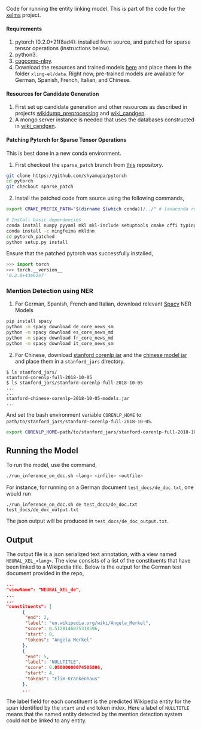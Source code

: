 Code for running the entity linking model. This is part of the code
for the [xelms](https://github.com/shyamupa/xelms) project.


#### Requirements

1. pytorch (0.2.0+21f8ad4): installed from source, and patched for sparse tensor operations (instructions below).
2. python3.
3. [cogcomp-nlpy](https://github.com/CogComp/cogcomp-nlpy/). 
4. Download the resources and trained models [here](http://bilbo.cs.illinois.edu/~upadhya3/xel_data_release_v2.tar.gz) and place them in the folder `xling-el/data`. Right now, pre-trained models are available for German, Spanish, French, Italian, and Chinese.


#### Resources for Candidate Generation

1. First set up candidate generation and other resources as described in
projects
[wikidump_preprocessing](https://github.com/shyamupa/wikidump_preprocessing)
and [wiki_candgen](https://github.com/shyamupa/wiki_candgen). 
2. A mongo server instance is needed that uses the databases constructed in [wiki_candgen](https://github.com/shyamupa/wiki_candgen).
   

#### Patching Pytorch for Sparse Tensor Operations

This is best done in a new conda environment.

1. First checkout the `sparse_patch` branch from [this](https://github.com/shyamupa/pytorch) repository.
```bash
git clone https://github.com/shyamupa/pytorch
cd pytorch
git checkout sparse_patch
```
2. Install the patched code from source using the following commands,  

```bash
export CMAKE_PREFIX_PATH="$(dirname $(which conda))/../" # [anaconda root directory]

# Install basic dependencies
conda install numpy pyyaml mkl mkl-include setuptools cmake cffi typing
conda install -c mingfeima mkldnn
cd pytorch_patched
python setup.py install
```

Ensure that the patched pytorch was successfully installed,

```python
>>> import torch
>>> torch.__version__
'0.2.0+43662e7'
```

### Mention Detection using NER
1. For German, Spanish, French and Italian, download relevant [Spacy](https://spacy.io/models/) NER Models 
```bash
pip install spacy
python -m spacy download de_core_news_sm
python -m spacy download es_core_news_md
python -m spacy download fr_core_news_md
python -m spacy download it_core_news_sm
```

2. For Chinese, download [stanford corenlp jar](http://nlp.stanford.edu/software/stanford-corenlp-full-2018-10-05.zip) and the [chinese model jar](http://nlp.stanford.edu/software/stanford-chinese-corenlp-2018-10-05-models.jar) and place them in a `stanford_jars` directory.
```
$ ls stanford_jars/
stanford-corenlp-full-2018-10-05
$ ls stanford_jars/stanford-corenlp-full-2018-10-05
...
...
stanford-chinese-corenlp-2018-10-05-models.jar
...
```
And set the bash environment variable `CORENLP_HOME` to `path/to/stanford_jars/stanford-corenlp-full-2018-10-05`.
```bash
export CORENLP_HOME=path/to/stanford_jars/stanford-corenlp-full-2018-10-05
```

## Running the Model
To run the model, use the command,
```bash
./run_inference_on_doc.sh <lang> <infile> <outfile>
```

For instance, for running on a German document `test_docs/de_doc.txt`, one would run

```
./run_inference_on_doc.sh de test_docs/de_doc.txt test_docs/de_doc_output.txt
```

The json output will be produced in `test_docs/de_doc_output.txt`. 

## Output

The output file is a json serialized text annotation, with a view named `NEURAL_XEL_<lang>`. The view consists of a list of the 
constituents that have been linked to a Wikipedia title. Below is the output for the German test document provided in the repo,

```json
...
"viewName": "NEURAL_XEL_de",
...
...
"constituents": [
      {
       "end": 2,
       "label": "en.wikipedia.org/wiki/Angela_Merkel",
       "score": 0.5128146075318596,
       "start": 0,
       "tokens": "Angela Merkel"
      },
      {
       "end": 5,
       "label": "NULLTITLE",
       "score": 0.05000000074505806,
       "start": 4,
       "tokens": "Elim-Krankenhaus"
      },
      ...
```

The label field for each constituent is the predicted Wikipedia entity for the span identified by the `start` and `end` token index. 
Here a label of `NULLTITLE` means that the named entity detected by the mention detection system could not be linked to any entity. 
